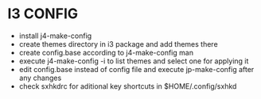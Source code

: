 # I3 CONFIG
- install j4-make-config
- create themes directory in i3 package and add themes there
- create config.base according to j4-make-config man
- execute j4-make-config -i to list themes and select one for applying it
- edit config.base instead of config file and execute jp-make-config after any changes
- check sxhkdrc for aditional key shortcuts in $HOME/.config/sxhkd

